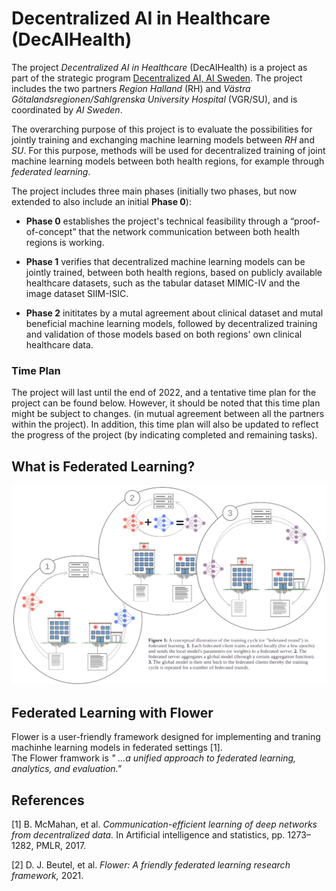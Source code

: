 # Decentralized AI in Healthcare (DecAIHealth)

The project _Decentralized AI in Healthcare_ (DecAIHealth) is a project as part of the strategic program [Decentralized AI, AI Sweden](https://www.ai.se/en/projects-9/decentralized-ai). The project includes the two partners _Region Halland_ (RH) and _Västra Götalandsregionen/Sahlgrenska University Hospital_ (VGR/SU), and is coordinated by _AI Sweden_.

The overarching purpose of this project is to evaluate the possibilities for jointly training and exchanging machine learning models between _RH_ and _SU_. For this purpose, methods will be used for decentralized training of joint machine learning models between both health regions, for example through _federated learning_.

The project includes three main phases (initially two phases, but now extended to also include an initial __Phase 0__):

* __Phase 0__ establishes the project's technical feasibility through a “proof-of-concept” that the network communication between both health regions is working.

* __Phase 1__ verifies that decentralized machine learning models can be jointly trained, between both health regions, based on publicly available healthcare datasets, such as the tabular dataset MIMIC-IV and the image dataset SIIM-ISIC. 

* __Phase 2__ inititates by a mutal agreement about clinical dataset and mutal beneficial machine learning models, followed by decentralized training and validation of those models based on both regions' own clinical healthcare data.


### Time Plan
The project will last until the end of 2022, and a tentative time plan for the project can be found below. However, it should be noted that this time plan might be subject to changes. (in mutual agreement between all the partners within the project). In addition, this time plan will also be updated to reflect the progress of the project (by indicating completed and remaining tasks).



## What is Federated Learning?



![A conceptual illustration of the training cycle in federated learning](./conceptual.png)


## Federated Learning with Flower

Flower is a user-friendly framework designed for implementing and traning machinhe learning models in federated settings [1]. <br />
The Flower framwork is _" ...a unified approach to federated learning, analytics, and evaluation."_

## References

[1] B. McMahan, et al. _Communication-efficient learning of deep networks from decentralized data._ In Artificial intelligence and statistics, pp. 1273–1282, PMLR, 2017.

[2] D. J. Beutel, et al. _Flower: A friendly federated learning research framework,_ 2021.
